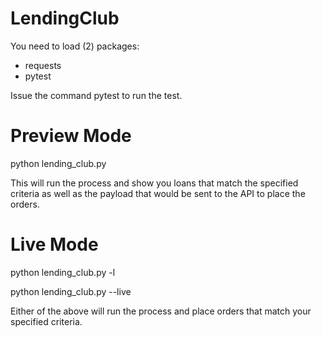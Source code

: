 # LendingClub

You need to load (2) packages:

- requests
- pytest 

Issue the command pytest to run the test.

# Preview Mode
python lending_club.py

This will run the process and show you loans that match the specified criteria as well as the payload that would be sent to the API to place the orders. 

# Live Mode
python lending_club.py -l

python lending_club.py --live

Either of the above will run the process and place orders that match your specified criteria.
